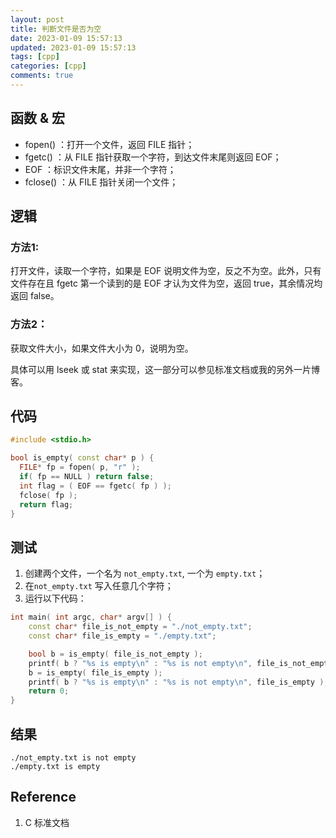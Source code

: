 ```yaml
---
layout: post
title: 判断文件是否为空
date: 2023-01-09 15:57:13
updated: 2023-01-09 15:57:13
tags: [cpp]
categories: [cpp]
comments: true
---
```


## 函数 & 宏

- fopen() ：打开一个文件，返回 FILE 指针；
- fgetc() ：从 FILE 指针获取一个字符，到达文件末尾则返回 EOF；
- EOF ：标识文件末尾，并非一个字符；
- fclose() ：从 FILE 指针关闭一个文件；

## 逻辑

### 方法1:

打开文件，读取一个字符，如果是 EOF 说明文件为空，反之不为空。此外，只有文件存在且 fgetc 第一个读到的是 EOF 才认为文件为空，返回 true，其余情况均返回 false。

### 方法2：

获取文件大小，如果文件大小为 0，说明为空。

具体可以用 lseek 或 stat 来实现，这一部分可以参见标准文档或我的另外一片博客。

## 代码

```c++
#include <stdio.h>

bool is_empty( const char* p ) {
  FILE* fp = fopen( p, "r" );
  if( fp == NULL ) return false;
  int flag = ( EOF == fgetc( fp ) );
  fclose( fp );
  return flag;
}
```

## 测试

1. 创建两个文件，一个名为 `not_empty.txt`, 一个为 `empty.txt`；
2. 在`not_empty.txt` 写入任意几个字符；
3. 运行以下代码：

```c++
int main( int argc, char* argv[] ) {
    const char* file_is_not_empty = "./not_empty.txt";
    const char* file_is_empty = "./empty.txt";

    bool b = is_empty( file_is_not_empty );
    printf( b ? "%s is empty\n" : "%s is not empty\n", file_is_not_empty );
    b = is_empty( file_is_empty );
    printf( b ? "%s is empty\n" : "%s is not empty\n", file_is_empty );
    return 0;
}
```

## 结果

```shell
./not_empty.txt is not empty
./empty.txt is empty
```

## Reference 

1. C 标准文档
